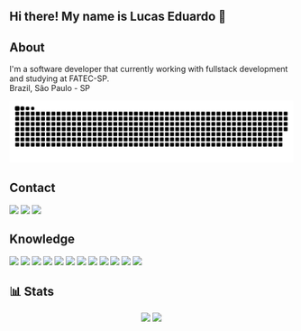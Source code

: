 ## Hi there! My name is Lucas Eduardo 👋

## About
I'm a software developer that currently working with fullstack development and studying at FATEC-SP.  
Brazil, São Paulo - SP

<img src="https://github.com/Lucas00012/Lucas00012/blob/output/github-contribution-grid-snake.svg">

## Contact 
<a href="https://www.linkedin.com/in/lucasormond" target="_blank"><img src="https://img.shields.io/badge/LinkedIn-blue?logo=linkedin&logoColor=white&style=for-the-badge"></a>
<a href="mailto:lucaseduardoormond@gmail.com" target="_blank"><img src="https://img.shields.io/badge/Gmail-D14836?logo=gmail&logoColor=white&style=for-the-badge"></a>
<a href="https://wa.me/5511961586651?text=Hi, how are you?" target="_blank"><img src="https://img.shields.io/badge/WhatsApp-25D366?logo=whatsapp&logoColor=white&style=for-the-badge"></a>

## Knowledge 
<div>
    <img src="https://img.shields.io/badge/C%23-239120?style=for-the-badge&logo=c-sharp&logoColor=white">
    <img src="https://img.shields.io/badge/HTML5-E34F26?style=for-the-badge&logo=html5&logoColor=white">
    <img src="https://img.shields.io/badge/CSS3-1572B6?style=for-the-badge&logo=css3&logoColor=white">
    <img src="https://img.shields.io/badge/JavaScript-F7DF1E?style=for-the-badge&logo=javascript&logoColor=black">
    <img src="https://img.shields.io/badge/.NET-5C2D91?style=for-the-badge&logo=.net&logoColor=white">
    <img src="https://img.shields.io/badge/TypeScript-007ACC?style=for-the-badge&logo=typescript&logoColor=white">
    <img src="https://img.shields.io/badge/Angular-DD0031?style=for-the-badge&logo=angular&logoColor=white">
    <img src="https://img.shields.io/badge/Bootstrap-563D7C?style=for-the-badge&logo=bootstrap&logoColor=white">
    <img src="https://img.shields.io/badge/jQuery-0769AD?style=for-the-badge&logo=jquery&logoColor=white">
    <img src="https://img.shields.io/badge/Microsoft_SQL_Server-CC2927?style=for-the-badge&logo=microsoft-sql-server&logoColor=white">
    <img src="https://img.shields.io/badge/Sass-CC6699?style=for-the-badge&logo=sass&logoColor=white">
    <img src="https://img.shields.io/badge/rabbitmq-%23FF6600.svg?&style=for-the-badge&logo=rabbitmq&logoColor=white">
</div>

## 📊 Stats
<div align="center">
    <img src="https://github-readme-stats.vercel.app/api?username=lucas00012&count_private=true&theme=tokyonight">
    <img src="https://github-readme-stats.vercel.app/api/top-langs/?username=lucas00012&theme=tokyonight">
</div>

